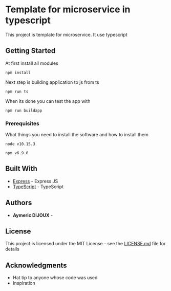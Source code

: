 # Template for microservice in typescript

This project is template for microservice. It use typescript

## Getting Started

At first install all modules
```
npm install
```
Next step is building application to js from ts
```
npm run ts
```
When its done you can test the app with
```
npm run buildapp
```
### Prerequisites

What things you need to install the software and how to install them

```
node v10.15.3
```

```
npm v6.9.0
```

## Built With

* [Express](https://github.com/expressjs/express) - Express JS
* [TypeScript](https://github.com/Microsoft/TypeScript) - TypeScript


## Authors

* **Aymeric DIJOUX** -


## License

This project is licensed under the MIT License - see the [LICENSE.md](LICENSE.md) file for details

## Acknowledgments

* Hat tip to anyone whose code was used
* Inspiration
